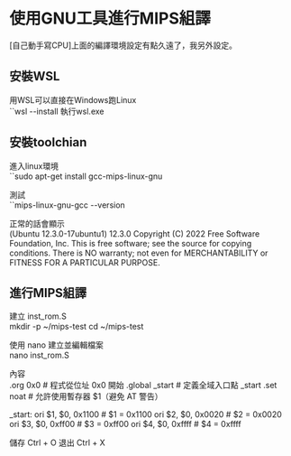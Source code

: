 # 使用GNU工具進行MIPS組譯
[自己動手寫CPU]上面的編譯環境設定有點久遠了，我另外設定。

## 安裝WSL
用WSL可以直接在Windows跑Linux<br>
``wsl --install
執行wsl.exe<br>

## 安裝toolchian
進入linux環境<br>
``sudo apt-get install gcc-mips-linux-gnu

測試<br>
``mips-linux-gnu-gcc --version

正常的話會顯示<br> 
(Ubuntu 12.3.0-17ubuntu1) 12.3.0
Copyright (C) 2022 Free Software Foundation, Inc.
This is free software; see the source for copying conditions.  There is NO
warranty; not even for MERCHANTABILITY or FITNESS FOR A PARTICULAR PURPOSE.

## 進行MIPS組譯

建立 inst_rom.S<br>
  mkdir -p ~/mips-test
  cd ~/mips-test

使用 nano 建立並編輯檔案<br>
  nano inst_rom.S

內容<br>
  .org 0x0               # 程式從位址 0x0 開始
  .global _start         # 定義全域入口點 _start
  .set noat              # 允許使用暫存器 $1（避免 AT 警告）
  
  _start:
      ori $1, $0, 0x1100  # $1 = 0x1100
      ori $2, $0, 0x0020  # $2 = 0x0020
      ori $3, $0, 0xff00  # $3 = 0xff00
      ori $4, $0, 0xffff  # $4 = 0xffff

儲存 Ctrl + O
退出 Ctrl + X

